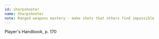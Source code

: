 ```yaml
---
id: sharpshooter
name: Sharpshooter
note: Ranged weapons mastery - make shots that others find impossible
---
```

Player's Handbook, p. 170